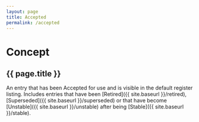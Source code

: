 ```yaml
---
layout: page
title: Accepted
permalink: /accepted
---
```

# Concept

## {{ page.title }}

An entry that has been Accepted for use and is visible in the default register listing. Includes entries that have been [Retired]({{ site.baseurl }}/retired), [Superseded]({{ site.baseurl }}/superseded) or that have become [Unstable]({{ site.baseurl }}/unstable) after being [Stable]({{ site.baseurl }}/stable).
